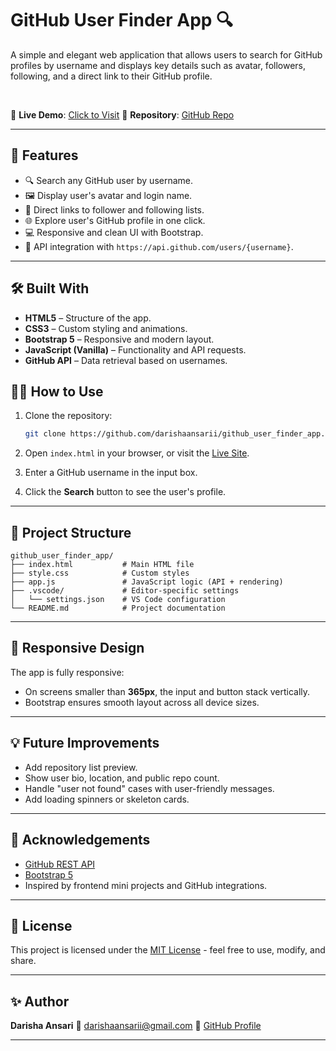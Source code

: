 # GitHub User Finder App 🔍

A simple and elegant web application that allows users to search for GitHub profiles by username and displays key details such as avatar, followers, following, and a direct link to their GitHub profile.

<br/>

🔗 **Live Demo**: [Click to Visit](https://darishaansarii.github.io/github_user_finder_app/)
📁 **Repository**: [GitHub Repo](https://github.com/darishaansarii/github_user_finder_app)

---

## 🚀 Features

* 🔍 Search any GitHub user by username.
* 🖼️ Display user's avatar and login name.
* 👥 Direct links to follower and following lists.
* 🌐 Explore user's GitHub profile in one click.
* 💻 Responsive and clean UI with Bootstrap.
* 🧠 API integration with `https://api.github.com/users/{username}`.

---

## 🛠️ Built With

* **HTML5** – Structure of the app.
* **CSS3** – Custom styling and animations.
* **Bootstrap 5** – Responsive and modern layout.
* **JavaScript (Vanilla)** – Functionality and API requests.
* **GitHub API** – Data retrieval based on usernames.


## 🧑‍💻 How to Use

1. Clone the repository:

   ```bash
   git clone https://github.com/darishaansarii/github_user_finder_app.git
   ```
2. Open `index.html` in your browser, or visit the [Live Site](https://darishaansarii.github.io/github_user_finder_app/).
3. Enter a GitHub username in the input box.
4. Click the **Search** button to see the user's profile.

---

## 📂 Project Structure

```
github_user_finder_app/
├── index.html           # Main HTML file
├── style.css            # Custom styles
├── app.js               # JavaScript logic (API + rendering)
├── .vscode/             # Editor-specific settings
│   └── settings.json    # VS Code configuration
└── README.md            # Project documentation
```

---

## 📌 Responsive Design

The app is fully responsive:

* On screens smaller than **365px**, the input and button stack vertically.
* Bootstrap ensures smooth layout across all device sizes.

---

## 💡 Future Improvements

* Add repository list preview.
* Show user bio, location, and public repo count.
* Handle "user not found" cases with user-friendly messages.
* Add loading spinners or skeleton cards.

---

## 🙌 Acknowledgements

* [GitHub REST API](https://docs.github.com/en/rest/users/users?apiVersion=2022-11-28)
* [Bootstrap 5](https://getbootstrap.com/)
* Inspired by frontend mini projects and GitHub integrations.

---

## 📄 License

This project is licensed under the [MIT License](https://opensource.org/licenses/MIT) - feel free to use, modify, and share.

---

## ✨ Author

**Darisha Ansari**
📧 [darishaansarii@gmail.com](mailto:darishaansarii@gmail.com)
🐙 [GitHub Profile](https://github.com/darishaansarii)

---
